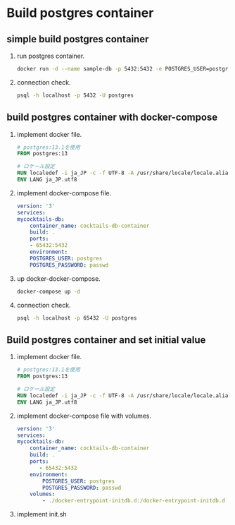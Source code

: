 # Build postgres container

## simple build postgres container

1. run postgres container.

    ``` Bash
    docker run -d --name sample-db -p 5432:5432 -e POSTGRES_USER=postgres -e POSTGRES_PASSWORD=passwd -e POSTGRES_DB=sample-db postgres:13
    ```

2. connection check.

    ``` Bash
    psql -h localhost -p 5432 -U postgres
    ```

## build postgres container with docker-compose

1. implement docker file.

    ``` Dockerfile
    # postgres:13.1を使用
    FROM postgres:13

    # ロケール設定
    RUN localedef -i ja_JP -c -f UTF-8 -A /usr/share/locale/locale.alias ja_JP.UTF-8
    ENV LANG ja_JP.utf8
    ```

2. implement docker-compose file.

    ``` yaml
    version: '3'
    services:
    mycocktails-db:
        container_name: cocktails-db-container
        build: .
        ports:
        - 65432:5432
        environment:
        POSTGRES_USER: postgres
        POSTGRES_PASSWORD: passwd
    ```

3. up docker-docker-compose.

    ``` Bash
    docker-compose up -d
    ```

4. connection check.

    ``` Bash
    psql -h localhost -p 65432 -U postgres
    ```

## Build postgres container and set initial value

1. implement docker file.

    ``` Dockerfile
    # postgres:13.1を使用
    FROM postgres:13

    # ロケール設定
    RUN localedef -i ja_JP -c -f UTF-8 -A /usr/share/locale/locale.alias ja_JP.UTF-8
    ENV LANG ja_JP.utf8
    ```

2. implement docker-compose file with volumes.

    ``` yaml
    version: '3'
    services:
    mycocktails-db:
        container_name: cocktails-db-container
        build: .
        ports:
           - 65432:5432
        environment:
            POSTGRES_USER: postgres
            POSTGRES_PASSWORD: passwd
        volumes:
            - ./docker-entrypoint-initdb.d:/docker-entrypoint-initdb.d
    ```

3. implement init.sh

    ``` Bash
    
    ```
